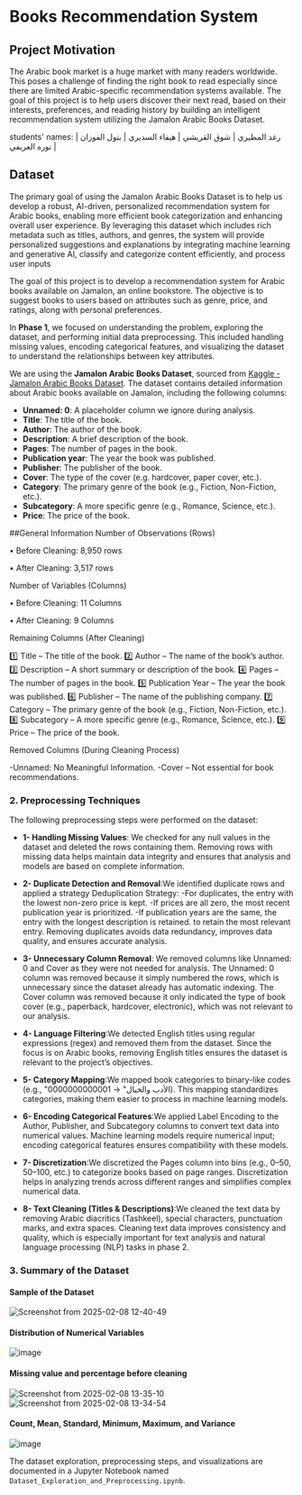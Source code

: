 # Books Recommendation System



## Project Motivation

The Arabic book market is a huge market with many readers worldwide. This poses a challenge of finding the right book to read especially since there are limited Arabic-specific recommendation systems available. The goal of this project is to help users discover their next read, based on their interests, preferences, and reading history by building an intelligent recommendation system utilizing the Jamalon Arabic Books Dataset.

students' names:
رغد المطيري |
شوق القريشي |
هيفاء السديري |
بتول الفوزان |
نوره العريفي |


## Dataset

The primary goal of using the Jamalon Arabic Books Dataset is to help us develop a robust, AI-driven, personalized recommendation system for Arabic books, enabling more efficient book categorization and enhancing overall user experience. By leveraging this dataset which includes rich metadata such as titles, authors, and genres, the system will provide personalized suggestions and explanations by integrating machine learning and generative AI, classify and categorize content efficiently, and process user inputs

The goal of this project is to develop a recommendation system for Arabic books available on Jamalon, an online bookstore. The objective is to suggest books to users based on attributes such as genre, price, and ratings, along with personal preferences. 

In **Phase 1**, we focused on understanding the problem, exploring the dataset, and performing initial data preprocessing. This included handling missing values, encoding categorical features, and visualizing the dataset to understand the relationships between key attributes.


We are using the **Jamalon Arabic Books Dataset**, sourced from [Kaggle - Jamalon Arabic Books Dataset](https://www.kaggle.com/datasets/dareenalharthi/jamalon-arabic-books-dataset?resource=download). The dataset contains detailed information about Arabic books available on Jamalon, including the following columns:

- **Unnamed: 0**: A placeholder column we ignore during analysis.
- **Title**: The title of the book.
- **Author**: The author of the book.
- **Description**: A brief description of the book.
- **Pages**: The number of pages in the book.
- **Publication year**: The year the book was published.
- **Publisher**: The publisher of the book.
- **Cover**: The type of the cover (e.g. hardcover, paper cover, etc.).
- **Category**: The primary genre of the book (e.g., Fiction, Non-Fiction, etc.).
- **Subcategory**: A more specific genre (e.g., Romance, Science, etc.).
- **Price**: The price of the book.

  
##General Information
Number of Observations (Rows)

•	Before Cleaning: 8,950 rows

•	After Cleaning: 3,517 rows

Number of Variables (Columns)

•	Before Cleaning: 11 Columns

•	After Cleaning: 9 Columns

 Remaining Columns (After Cleaning)

1️⃣ Title – The title of the book.
2️⃣ Author – The name of the book’s author.
3️⃣ Description – A short summary or description of the book.
4️⃣ Pages – The number of pages in the book.
5️⃣ Publication Year – The year the book was published.
6️⃣ Publisher – The name of the publishing company.
7️⃣ Category – The primary genre of the book (e.g., Fiction, Non-Fiction, etc.).
8️⃣ Subcategory – A more specific genre (e.g., Romance, Science, etc.).
9️⃣ Price – The price of the book.

Removed Columns (During Cleaning Process)

-Unnamed: No Meaningful Information.
 -Cover – Not essential for book recommendations.


  
### 2. Preprocessing Techniques 
The following preprocessing steps were performed on the dataset:
- **1- Handling Missing Values**: We checked for any null values in the dataset and deleted the rows containing them. Removing rows with missing data helps maintain data integrity and ensures that analysis and models are based on complete information.

- **2- Duplicate Detection and Removal**:We identified duplicate rows and applied a strategy 
Deduplication Strategy:
-For duplicates, the entry with the lowest non-zero price is kept.
-If prices are all zero, the most recent publication year is prioritized.
-If publication years are the same, the entry with the longest description is retained.
to retain the most relevant entry. Removing duplicates avoids data redundancy, improves data quality, and ensures accurate analysis.

- **3- Unnecessary Column Removal**: We removed columns like Unnamed: 0 and Cover as they were not needed for analysis. The Unnamed: 0 column was removed because it simply numbered the rows, which is unnecessary since the dataset already has automatic indexing. The Cover column was removed because it only indicated the type of book cover (e.g., paperback, hardcover, electronic), which was not relevant to our analysis.

- **4- Language Filtering**:We detected English titles using regular expressions (regex) and removed them from the dataset. Since the focus is on Arabic books, removing English titles ensures the dataset is relevant to the project’s objectives.

- **5- Category Mapping**:We mapped book categories to binary-like codes (e.g., "الأدب والخيال" → 0000000000001). This mapping standardizes categories, making them easier to process in machine learning models.

- **6- Encoding Categorical Features**:We applied Label Encoding to the Author, Publisher, and Subcategory columns to convert text data into numerical values. Machine learning models require numerical input; encoding categorical features ensures compatibility with these models.

- **7- Discretization**:We discretized the Pages column into bins (e.g., 0–50, 50–100, etc.) to categorize books based on page ranges. Discretization helps in analyzing trends across different ranges and simplifies complex numerical data.

- **8- Text Cleaning (Titles & Descriptions)**:We cleaned the text data by removing Arabic diacritics (Tashkeel), special characters, punctuation marks, and extra spaces. Cleaning text data improves consistency and quality, which is especially important for text analysis and natural language processing (NLP) tasks in phase 2.



### 3. Summary of the Dataset

#### Sample of the Dataset
![Screenshot from 2025-02-08 12-40-49](https://github.com/user-attachments/assets/5b235759-e3a4-4ead-9b04-b7b9567e686f)

#### Distribution of Numerical Variables
![image](https://github.com/user-attachments/assets/3e884f66-63e5-4a60-b241-4057ee067174)

#### Missing value and percentage before cleaning
![Screenshot from 2025-02-08 13-35-10](https://github.com/user-attachments/assets/7f7e0768-3356-438a-b9af-9c3e4fa6520a)
![Screenshot from 2025-02-08 13-34-54](https://github.com/user-attachments/assets/26fd3476-cf49-453b-a51a-9bd00c5e9bc1)

#### Count, Mean, Standard, Minimum, Maximum, and Variance
![image](https://github.com/user-attachments/assets/60da6fa0-b633-4c20-8f16-4e2811e432b8)


The dataset exploration, preprocessing steps, and visualizations are documented in a Jupyter Notebook named `Dataset_Exploration_and_Preprocessing.ipynb`.
